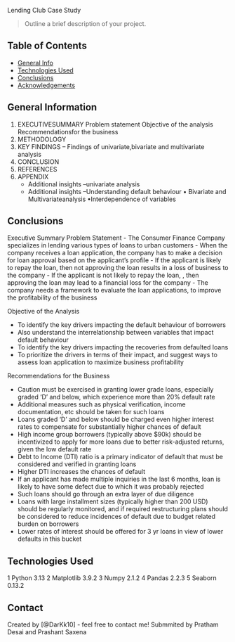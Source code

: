 Lending Club Case Study
> Outline a brief description of your project.


## Table of Contents
* [General Info](#general-information)
* [Technologies Used](#technologies-used)
* [Conclusions](#conclusions)
* [Acknowledgements](#acknowledgements)

<!-- You can include any other section that is pertinent to your problem -->

## General Information
1. EXECUTIVESUMMARY
    Problem statement
    Objective of the analysis
    Recommendationsfor the business
2. METHODOLOGY
3. KEY FINDINGS
    – Findings of univariate,bivariate and multivariate analysis
4. CONCLUSION
5. REFERENCES
6. APPENDIX
    - Additional insights –univariate analysis
    - Additional insights –Understanding default behaviour
      • Bivariate and Multivariateanalysis
      •Interdependence of variables
 

<!-- You don't have to answer all the questions - just the ones relevant to your project. -->

## Conclusions
Executive Summary
  Problem Statement
    - The Consumer Finance Company specializes in lending various types of loans to urban customers
    - When the company receives a loan application, the company has to make a decision for loan approval based on the applicant’s profile
    - If the applicant is likely to repay the loan, then not approving the loan results in a loss of business to the company
    - If the applicant is not likely to repay the loan, , then approving the loan may lead to a financial loss for the company
    - The company needs a framework to evaluate the loan applications, to improve the profitability of the business

Objective of the Analysis
  - To identify the key drivers impacting the default behaviour of borrowers
  - Also understand the interrelationship between variables that impact default behaviour
  - To identify the key drivers impacting the recoveries from defaulted loans
  - To prioritize the drivers in terms of their impact, and suggest ways to assess loan application to maximize business profitability

Recommendations for the Business
  - Caution must be exercised in granting lower grade loans, especially graded ‘D’ and below, which experience more than 20% default rate
  - Additional measures such as physical verification, income documentation, etc should be taken for such loans
  - Loans graded ‘D’ and below should be charged even higher interest rates to compensate for substantially higher chances of default
  - High income group borrowers (typically above $90k) should be incentivized to apply for more loans due to better risk-adjusted returns, given the low
    default rate
  - Debt to Income (DTI) ratio is a primary indicator of default that must be considered and verified in granting loans
  - Higher DTI increases the chances of default
  - If an applicant has made multiple inquiries in the last 6 months, loan is likely to have some defect due to which it was probably rejected
  - Such loans should go through an extra layer of due diligence
  - Loans with large installment sizes (typically higher than 200 USD) should be regularly monitored, and if required restructuring plans should be considered
    to reduce incidences of default due to budget related burden on borrowers
  - Lower rates of interest should be offered for 3 yr loans in view of lower defaults in this bucket


<!-- You don't have to answer all the questions - just the ones relevant to your project. -->


## Technologies Used
 1 Python 3.13 
 2 Matplotlib 3.9.2
 3 Numpy 2.1.2
 4 Pandas 2.2.3
 5 Seaborn 0.13.2
<!-- As the libraries versions keep on changing, it is recommended to mention the version of library used in this project -->

## Contact
Created by [@DarKk10] - feel free to contact me!
Submmited by Pratham Desai and Prashant Saxena


<!-- Optional -->
<!-- ## License -->
<!-- This project is open source and available under the [... License](). -->

<!-- You don't have to include all sections - just the one's relevant to your project -->

